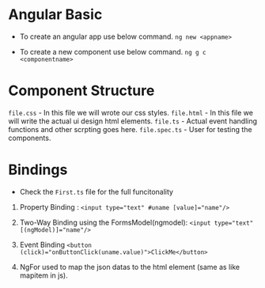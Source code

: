 # Angular Basic

- To create an angular app use below command.
  `ng new <appname> `

- To create a new component use below command.
  `ng g c <componentname>`

# Component Structure

`file.css` - In this file we will wrote our css styles.
`file.html` - In this file we will write the actual ui design html elements.
`file.ts` - Actual event handling functions and other scrpting goes here.
`file.spec.ts` - User for testing the components.

# Bindings

- Check the `First.ts` file for the full funcitonality

1. Property Binding :
   `<input type="text" #uname [value]="name"/>`

2. Two-Way Binding using the FormsModel(ngmodel):
   `<input type="text" [(ngModel)]="name"/>`

3. Event Binding
   `<button (click)="onButtonClick(uname.value)">ClickMe</button>`

4. NgFor used to map the json datas to the html element (same as like mapitem in js).
